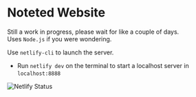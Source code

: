 <h1>Noteted Website</h1>

<p>
    Still a work in progress, please wait for like a couple of days. <br>
    Uses <code>Node.js</code> if you were wondering. <br>
</p>

<p>
    Use <code>netlify-cli</code> to launch the server.
    <ul>
        <li>Run <code>netlify dev</code> on the terminal to start a localhost server in <code>localhost:8888</code></li>
    </ul>
</p>

<img src="https://api.netlify.com/api/v1/badges/e32993a2-336e-4739-a66c-e30c75bbf7d3/deploy-status" href="https://app.netlify.com/projects/noteted/deploys" alt="Netlify Status">